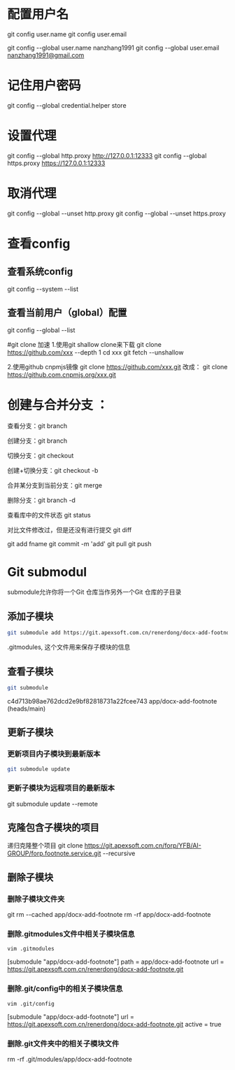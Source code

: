# 配置用户名
git config user.name
git config user.email

git config --global user.name nanzhang1991
git config --global user.email nanzhang1991@gmail.com

# 记住用户密码
git config --global credential.helper store

# 设置代理
git config --global http.proxy http://127.0.0.1:12333
git config --global https.proxy https://127.0.0.1:12333

# 取消代理
git config --global --unset http.proxy
git config --global --unset https.proxy

# 查看config

##  查看系统config
git config --system --list

## 查看当前用户（global）配置
git config --global  --list

#git clone 加速
1.使用git shallow clone来下载
git clone https://github.com/xxx --depth 1
cd xxx
git fetch --unshallow

2.使用github cnpmjs镜像
git clone https://github.com/xxx.git
改成：
git clone https://github.com.cnpmjs.org/xxx.git



# 创建与合并分支 ：

查看分支：git branch

创建分支：git branch <name>

切换分支：git checkout <name>

创建+切换分支：git checkout -b <name>

合并某分支到当前分支：git merge <name>

删除分支：git branch -d <name>

查看库中的文件状态
git status

对比文件修改过，但是还没有进行提交
git diff

git add fname
git commit -m 'add'
git pull
git push


# Git submodul
submodule允许你将一个Git 仓库当作另外一个Git 仓库的子目录
## 添加子模块 
```bash
git submodule add https://git.apexsoft.com.cn/renerdong/docx-add-footnote.git
```
.gitmodules, 这个文件用来保存子模块的信息

## 查看子模块
```bash
git submodule
```
c4d713b98ae762dcd2e9bf82818731a22fcee743 app/docx-add-footnote (heads/main)

## 更新子模块
### 更新项目内子模块到最新版本
```bash
git submodule update
```
### 更新子模块为远程项目的最新版本
git submodule update --remote

## 克隆包含子模块的项目
递归克隆整个项目
git clone https://git.apexsoft.com.cn/forp/YFB/AI-GROUP/forp.footnote.service.git --recursive 

## 删除子模块

### 删除子模块文件夹
git rm --cached app/docx-add-footnote
rm -rf app/docx-add-footnote

### 删除.gitmodules文件中相关子模块信息
```
vim .gitmodules
```
[submodule "app/docx-add-footnote"]
	path = app/docx-add-footnote
	url = https://git.apexsoft.com.cn/renerdong/docx-add-footnote.git

### 删除.git/config中的相关子模块信息
```
vim .git/config
```
[submodule "app/docx-add-footnote"]
	url = https://git.apexsoft.com.cn/renerdong/docx-add-footnote.git
	active = true

### 删除.git文件夹中的相关子模块文件
rm -rf .git/modules/app/docx-add-footnote
